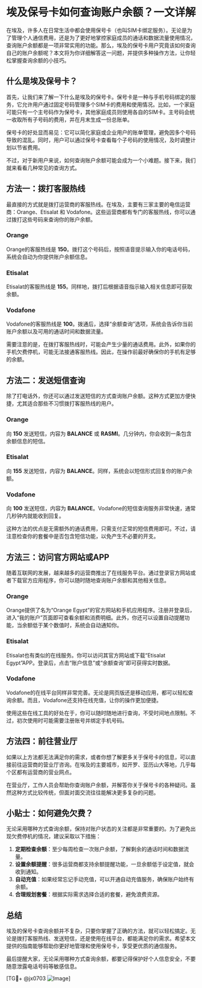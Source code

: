 # 埃及保号卡如何查询账户余额？一文详解

在埃及，许多人在日常生活中都会使用保号卡（也叫SIM卡绑定服务）。无论是为了管理个人通信费用，还是为了更好地掌控家庭成员的通话和数据流量使用情况，查询账户余额都是一项非常实用的功能。那么，埃及的保号卡用户究竟该如何查询自己的账户余额呢？本文将为你详细解答这一问题，并提供多种操作方法，让你轻松掌握查询余额的小技巧。

## 什么是埃及保号卡？

首先，让我们来了解一下什么是埃及的保号卡。保号卡是一种与手机号码绑定的服务，它允许用户通过固定号码管理多个SIM卡的费用和使用情况。比如，一个家庭可能只有一个主号码作为保号卡，其他家庭成员则使用各自的SIM卡。主号码会统一收取所有子号码的费用，并在月末生成一份总账单。

保号卡的好处显而易见：它可以简化家庭或企业用户的账单管理，避免因多个号码导致的混乱。同时，用户可以通过保号卡查看每个子号码的使用情况，及时调整计划以节省费用。

不过，对于新用户来说，如何查询账户余额可能会成为一个小难题。接下来，我们就来看看几种常见的查询方式。

## 方法一：拨打客服热线

最直接的方式就是拨打运营商的客服热线。在埃及，主要有三家主要的电信运营商：Orange、Etisalat 和 Vodafone。这些运营商都有专门的客服热线，你可以通过拨打这些号码来查询你的账户余额。

### Orange
Orange的客服热线是 **150**。拨打这个号码后，按照语音提示输入你的电话号码，系统会自动为你提供账户余额信息。

### Etisalat
Etisalat的客服热线是 **155**。同样地，拨打后根据语音指示输入相关信息即可获取余额。

### Vodafone
Vodafone的客服热线是 **100**。拨通后，选择“余额查询”选项，系统会告诉你当前账户余额以及可用的通话时间和数据流量。

需要注意的是，在拨打客服热线时，可能会产生少量的通话费用。此外，如果你的手机欠费停机，可能无法接通客服热线。因此，在操作前最好确保你的手机有足够的余额。

## 方法二：发送短信查询

除了打电话外，你还可以通过发送短信的方式查询账户余额。这种方式更加方便快捷，尤其适合那些不习惯拨打客服热线的用户。

### Orange
向 **150** 发送短信，内容为 **BALANCE** 或 **RASMI**。几分钟内，你会收到一条包含余额信息的短信。

### Etisalat
向 **155** 发送短信，内容为 **BALANCE**。同样，系统会以短信形式回复你的账户余额。

### Vodafone
向 **100** 发送短信，内容为 **BALANCE**。Vodafone的短信查询服务非常快速，通常几秒钟内就能收到回复。

这种方法的优点是无需额外的通话费用，只需支付正常的短信费用即可。不过，请注意检查你的套餐中是否包含短信功能，以免产生不必要的开支。

## 方法三：访问官方网站或APP

随着互联网的发展，越来越多的运营商推出了在线服务平台。通过登录官方网站或者下载官方应用程序，你可以随时随地查询账户余额和其他相关信息。

### Orange
Orange提供了名为“Orange Egypt”的官方网站和手机应用程序。注册并登录后，进入“我的账户”页面即可查看余额和消费明细。此外，你还可以设置自动提醒功能，当余额低于某个数值时，系统会自动通知你。

### Etisalat
Etisalat也有类似的在线服务。你可以访问其官方网站或下载“Etisalat Egypt”APP。登录后，点击“账户信息”或“余额查询”即可获得实时数据。

### Vodafone
Vodafone的在线平台同样非常完善。无论是网页版还是移动应用，都可以轻松查询余额。而且，Vodafone还支持在线充值，让你的操作更加便捷。

使用这些在线工具的好处在于，你可以随时随地进行查询，不受时间地点限制。不过，初次使用时可能需要注册账号并绑定手机号码。

## 方法四：前往营业厅

如果以上方法都无法满足你的需求，或者你想了解更多关于保号卡的信息，可以直接前往运营商的营业厅咨询。在埃及的主要城市，如开罗、亚历山大等地，几乎每个区都有运营商的营业网点。

在营业厅，工作人员会帮助你查询账户余额，并解答你关于保号卡的各种疑问。虽然这种方式比较传统，但面对面交流往往能解决更多复杂的问题。

## 小贴士：如何避免欠费？

无论采用哪种方式查询余额，保持对账户状态的关注都是非常重要的。为了避免出现欠费停机的情况，建议采取以下措施：

1. **定期检查余额**：至少每周检查一次账户余额，了解剩余的通话时间和数据流量。
2. **设置余额提醒**：很多运营商都支持余额提醒功能，一旦余额低于设定值，就会收到通知。
3. **自动充值**：如果经常忘记手动充值，可以开通自动充值服务，确保账户始终有余额。
4. **合理规划套餐**：根据实际需求选择合适的套餐，避免浪费资源。

## 总结

埃及的保号卡查询余额并不复杂，只要你掌握了正确的方法，就可以轻松搞定。无论是拨打客服热线、发送短信，还是使用在线平台，都能满足你的需求。希望本文提供的指南能够帮助你更好地管理和使用保号卡，享受更优质的通信服务。

最后提醒大家，无论采用哪种方式查询余额，都要记得保护好个人信息安全，不要随意泄露电话号码等敏感信息。

[TG💪+ @jx0703 ![Image](https://github.com/user-attachments/assets/dbca1d08-cadb-493c-b0ec-ad6f7a83f270)]